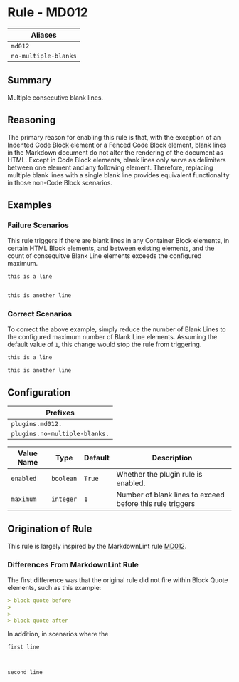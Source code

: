 # Rule - MD012

| Aliases |
| --- |
| `md012` |
| `no-multiple-blanks` |

## Summary

Multiple consecutive blank lines.

## Reasoning

The primary reason for enabling this rule is that, with the exception of an
Indented Code Block element or a Fenced Code Block element, blank lines in
the Markdown document do not alter the rendering of the document as HTML. Except
in Code Block elements, blank lines only serve as delimiters between one element
and any following element.  Therefore, replacing multiple blank lines with a
single blank line provides equivalent functionality in those non-Code Block scenarios.

## Examples

### Failure Scenarios

This rule triggers if there are blank lines in any Container Block elements, in
certain HTML Block elements, and between existing elements, and the count of
consequitve Blank Line elements exceeds the configured maximum.

```Markdown
this is a line


this is another line
```

### Correct Scenarios

To correct the above example, simply reduce the number of Blank Lines to
the configured maximum number of Blank Line elements.  Assuming the default
value of `1`, this change would stop the rule from triggering.

```Markdown
this is a line

this is another line
```

## Configuration

| Prefixes |
| --- |
| `plugins.md012.` |
| `plugins.no-multiple-blanks.` |

| Value Name | Type | Default | Description |
| -- | -- | -- | -- |
| `enabled` | `boolean` | `True` | Whether the plugin rule is enabled. |
| `maximum` | `integer` | `1` | Number of blank lines to exceed before this rule triggers |

## Origination of Rule

This rule is largely inspired by the MarkdownLint rule
[MD012](https://github.com/DavidAnson/markdownlint/blob/main/doc/Rules.md#md012---multiple-consecutive-blank-lines).

### Differences From MarkdownLint Rule

The first difference was that the original rule did not fire within Block Quote elements, such
as this example:

```Markdown
> block quote before
>
>
> block quote after
```

In addition, in scenarios where the 

```Markdown
first line



second line
```
